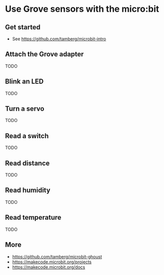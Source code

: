 # Use Grove sensors with the micro:bit

## Get started
- See https://github.com/tamberg/microbit-intro

## Attach the Grove adapter
TODO

## Blink an LED
TODO

## Turn a servo
TODO

## Read a switch
TODO

## Read distance
TODO

## Read humidity
TODO

## Read temperature
TODO

## More
- https://github.com/tamberg/microbit-ghoust
- https://makecode.microbit.org/projects
- https://makecode.microbit.org/docs
